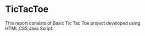 # TicTacToe
This report consists of Basic Tic Tac Toe project developed using HTML,CSS,Java Script.
